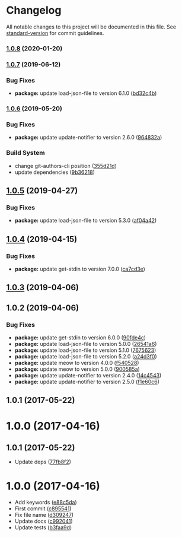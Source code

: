 # Changelog

All notable changes to this project will be documented in this file. See [standard-version](https://github.com/conventional-changelog/standard-version) for commit guidelines.

### [1.0.8](https://github.com/kikobeats/fmt-obj-cli/compare/v1.0.7...v1.0.8) (2020-01-20)

### [1.0.7](https://github.com/kikobeats/fmt-obj-cli/compare/v1.0.6...v1.0.7) (2019-06-12)


### Bug Fixes

* **package:** update load-json-file to version 6.1.0 ([bd32c4b](https://github.com/kikobeats/fmt-obj-cli/commit/bd32c4b))



### [1.0.6](https://github.com/kikobeats/fmt-obj-cli/compare/v1.0.5...v1.0.6) (2019-05-20)


### Bug Fixes

* **package:** update update-notifier to version 2.6.0 ([964832a](https://github.com/kikobeats/fmt-obj-cli/commit/964832a))


### Build System

* change git-authors-cli position ([355d21d](https://github.com/kikobeats/fmt-obj-cli/commit/355d21d))
* update dependencies ([9b36218](https://github.com/kikobeats/fmt-obj-cli/commit/9b36218))



## [1.0.5](https://github.com/kikobeats/fmt-obj-cli/compare/v1.0.4...v1.0.5) (2019-04-27)


### Bug Fixes

* **package:** update load-json-file to version 5.3.0 ([af04a42](https://github.com/kikobeats/fmt-obj-cli/commit/af04a42))



## [1.0.4](https://github.com/kikobeats/fmt-obj-cli/compare/v1.0.3...v1.0.4) (2019-04-15)


### Bug Fixes

* **package:** update get-stdin to version 7.0.0 ([ca7cd3e](https://github.com/kikobeats/fmt-obj-cli/commit/ca7cd3e))



<a name="1.0.3"></a>
## [1.0.3](https://github.com/kikobeats/fmt-obj-cli/compare/v1.0.2...v1.0.3) (2019-04-06)



<a name="1.0.2"></a>
## 1.0.2 (2019-04-06)


### Bug Fixes

* **package:** update get-stdin to version 6.0.0 ([90fde4c](https://github.com/kikobeats/fmt-obj-cli/commit/90fde4c))
* **package:** update load-json-file to version 5.0.0 ([26541a6](https://github.com/kikobeats/fmt-obj-cli/commit/26541a6))
* **package:** update load-json-file to version 5.1.0 ([7675623](https://github.com/kikobeats/fmt-obj-cli/commit/7675623))
* **package:** update load-json-file to version 5.2.0 ([a24d3f0](https://github.com/kikobeats/fmt-obj-cli/commit/a24d3f0))
* **package:** update meow to version 4.0.0 ([f540528](https://github.com/kikobeats/fmt-obj-cli/commit/f540528))
* **package:** update meow to version 5.0.0 ([900585a](https://github.com/kikobeats/fmt-obj-cli/commit/900585a))
* **package:** update update-notifier to version 2.4.0 ([14c4543](https://github.com/kikobeats/fmt-obj-cli/commit/14c4543))
* **package:** update update-notifier to version 2.5.0 ([f1e60c6](https://github.com/kikobeats/fmt-obj-cli/commit/f1e60c6))



<a name="1.0.1"></a>
## 1.0.1 (2017-05-22)



<a name="1.0.0"></a>
# 1.0.0 (2017-04-16)



<a name="1.0.1"></a>
## 1.0.1 (2017-05-22)

* Update deps ([77fb8f2](https://github.com/kikobeats/fmt-obj-cli/commit/77fb8f2))



<a name="1.0.0"></a>
# 1.0.0 (2017-04-16)

* Add keywords ([e88c5da](https://github.com/kikobeats/fmt-obj-cli/commit/e88c5da))
* First commit ([c895541](https://github.com/kikobeats/fmt-obj-cli/commit/c895541))
* Fix file name ([d309247](https://github.com/kikobeats/fmt-obj-cli/commit/d309247))
* Update docs ([c992041](https://github.com/kikobeats/fmt-obj-cli/commit/c992041))
* Update tests ([b3faa9d](https://github.com/kikobeats/fmt-obj-cli/commit/b3faa9d))
